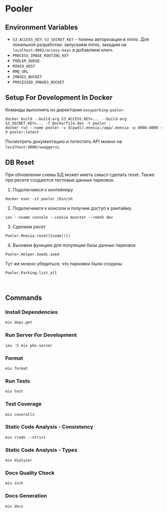 # Pooler

## Environment Variables
* `S3_ACCESS_KEY`, `S3_SECRET_KEY` - токены авторизации в minio.
Для локальной разработки: запускаем minio, заходим на `localhost:9001/access-keys` и добавляем ключ.
* `PROCESS_IMAGE_ROUTING_KEY`
* `POOLER_QUEUE`
* `MINIO_HOST`
* `RMQ_URL`
* `IMAGES_BUCKET`
* `PROCESSED_IMAGES_BUCKET`


## Setup For Development In Docker
Команды выполнять из директории `easyparking-pooler`.
```
docker build --build-arg S3_ACCESS_KEY=... --build-arg S3_SECRET_KEY=... -f Dockerfile.dev -t pooler .
docker run --name pooler -v $(pwd)/.mnesia:/app/.mnesia -p 4000:4000 -d pooler:latest
```
Посмотреть документацию и потестить API можно на `localhost:4000/swaggerui`.

## DB Reset
При обновлении схемы БД может иметь смысл сделать reset. Также при ресете создаются тестовые данные парковок.

1. Подключимся к контейнеру
```
docker exec -it pooler /bin/sh
```
2. Подключимся к консоли и получим доступ к рантайму.
```
iex --sname console --cookie monster --remsh dev
```
3. Сделаем ресет
```
Pooler.Mnesia.reset([node()])
```
4. Вызовем функцию для популяции базы данных парковок
```
Pooler.Helper.Seeds.seed
```

Тут же можно убедиться, что парковки были созданы
```
Pooler.Parking.list_all
```
 
## Commands
### Install Dependencies
```
mix deps.get
```
### Run Server For Development
```
iex -S mix phx.server
```
### Format
```
mix format
```
### Run Tests
```
mix test
```
### Test Coverage
```
mix coveralls
```
### Static Code Analysis - Consistency
```
mix credo --strict
```
### Static Code Analysis - Types
```
mix dialyzer
```
### Docs Quality Check
```
mix inch
```
### Docs Generation
```
mix docs
```
